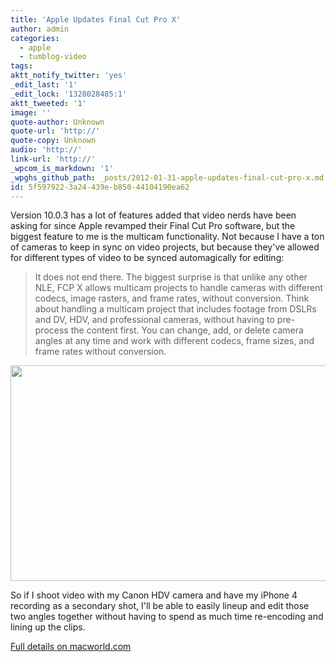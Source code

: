 ```yaml
---
title: 'Apple Updates Final Cut Pro X'
author: admin
categories:
  - apple
  - tumblog-video
tags: 
aktt_notify_twitter: 'yes'
_edit_last: '1'
_edit_lock: '1328028485:1'
aktt_tweeted: '1'
image: ''
quote-author: Unknown
quote-url: 'http://'
quote-copy: Unknown
audio: 'http://'
link-url: 'http://'
_wpcom_is_markdown: '1'
_wpghs_github_path: _posts/2012-01-31-apple-updates-final-cut-pro-x.md
id: 5f597922-3a24-439e-b850-44104190ea62
---
```

<p>Version 10.0.3 has a lot of features added that video nerds have been asking for since Apple revamped their Final Cut Pro software, but the biggest feature to me is the multicam functionality. Not because I have a ton of cameras to keep in sync on video projects, but because they've allowed for different types of video to be synced automagically for editing:</p>
<blockquote><p>
  It does not end there. The biggest surprise is that unlike any other NLE, FCP X allows multicam projects to handle cameras with different codecs, image rasters, and frame rates, without conversion. Think about handling a multicam project that includes footage from DSLRs and DV, HDV, and professional cameras, without having to pre-process the content first. You can change, add, or delete camera angles at any time and work with different codecs, frame sizes, and frame rates without conversion.
</p></blockquote>
<p><img src="https://chrisenns.com/wp-content/uploads/2012/01/multicam-editing.png" alt="" title="multicam editing" width="564" height="345" class="aligncenter size-full wp-image-20032" /></p>
<p>So if I shoot video with my Canon HDV camera and have my iPhone 4 recording as a secondary shot, I'll be able to easily lineup and edit those two angles together without having to spend as much time re-encoding and lining up the clips.</p>
<p><a href="http://www.macworld.com/article/165108/2012/01/first_look_final_cut_pro_x_10_0_3_restores_professional_features_adds_notable_new_ones.html">Full details on macworld.com</a></p>
